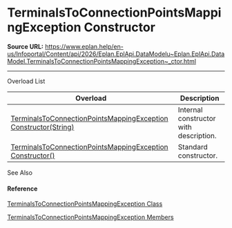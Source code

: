 # TerminalsToConnectionPointsMappingException Constructor

**Source URL:** https://www.eplan.help/en-us/Infoportal/Content/api/2026/Eplan.EplApi.DataModelu~Eplan.EplApi.DataModel.TerminalsToConnectionPointsMappingException~_ctor.html

---

Overload List

| Overload | Description |
| --- | --- |
| [TerminalsToConnectionPointsMappingException Constructor(String)](Eplan.EplApi.DataModelu~Eplan.EplApi.DataModel.TerminalsToConnectionPointsMappingException~_ctor(String).html) | Internal constructor with description. |
| [TerminalsToConnectionPointsMappingException Constructor()](Eplan.EplApi.DataModelu~Eplan.EplApi.DataModel.TerminalsToConnectionPointsMappingException~_ctor().html) | Standard constructor. |



See Also

#### Reference

[TerminalsToConnectionPointsMappingException Class](Eplan.EplApi.DataModelu~Eplan.EplApi.DataModel.TerminalsToConnectionPointsMappingException.html)
  
[TerminalsToConnectionPointsMappingException Members](Eplan.EplApi.DataModelu~Eplan.EplApi.DataModel.TerminalsToConnectionPointsMappingException_members.html)